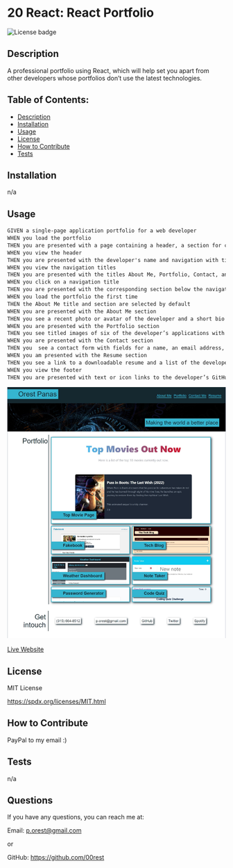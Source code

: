 # 20 React: React Portfolio
  ![License badge](https://img.shields.io/badge/License-MIT_License-blue.svg)

## Description
A professional portfolio using React, which will help set you apart from other developers whose portfolios don’t use the latest technologies.

## Table of Contents:
- [Description](#description)
- [Installation](#installation)
- [Usage](#usage)
- [License](#license)
- [How to Contribute](#how-to-contribute)
- [Tests](#tests)

## Installation
n/a

## Usage
```md
GIVEN a single-page application portfolio for a web developer
WHEN you load the portfolio
THEN you are presented with a page containing a header, a section for content, and a footer
WHEN you view the header
THEN you are presented with the developer's name and navigation with titles corresponding to different sections of the portfolio
WHEN you view the navigation titles
THEN you are presented with the titles About Me, Portfolio, Contact, and Resume, and the title corresponding to the current section is highlighted
WHEN you click on a navigation title
THEN you are presented with the corresponding section below the navigation without the page reloading and that title is highlighted
WHEN you load the portfolio the first time
THEN the About Me title and section are selected by default
WHEN you are presented with the About Me section
THEN you see a recent photo or avatar of the developer and a short bio about them
WHEN you are presented with the Portfolio section
THEN you see titled images of six of the developer’s applications with links to both the deployed applications and the corresponding GitHub repositories
WHEN you are presented with the Contact section
THEN you  see a contact form with fields for a name, an email address, and a message
WHEN you am presented with the Resume section
THEN you see a link to a downloadable resume and a list of the developer’s proficiencies
WHEN you view the footer
THEN you are presented with text or icon links to the developer’s GitHub and LinkedIn profiles, and their profile on a third platform, Twitter
```

![screenshot](/assets/screenshot.jpg)

[Live Website](https://orest-portfolio.herokuapp.com)

## License
MIT License

https://spdx.org/licenses/MIT.html

## How to Contribute
PayPal to my email :)

## Tests
n/a

## Questions
If you have any questions, you can reach me at:

Email: p.orest@gmail.com

or

GitHub: https://github.com/00rest

